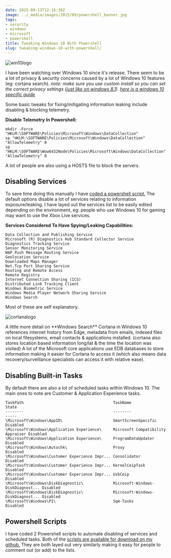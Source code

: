 ```yaml
---
date: 2015-09-13T12:16:38Z
image: ../_media/images/2015/09/powershell_banner.jpg
tags:
- security
- windows
- microsoft
- powershell
title: Tweaking Windows 10 With Powershell
slug: tweaking-windows-10-with-powershell/
---
```


<p class="text-center"><img src="/media/images/2015/09/Windows10Logo.png" alt="win10logo"></p>

I have been watching over Windows 10 since it's release.
There seem to be a lot of privacy & security concerns caused by a lot of Windows 10 features (eg: cortana search).
*note: make sure you use custom install so you can set the correct privacy settings (<a href="https://equk.co.uk/2014/11/20/windows-8-1-share-browsing-history-location/" target="_blank">just like on windows 8.1</a>). <a href="http://www.howtogeek.com/224352/what%E2%80%99s-the-difference-between-windows-10%E2%80%99s-express-or-custom-setup/" target="_blank">here is a windows 10 specific guide</a>*

Some basic tweaks for fixing/mitigating information leaking include disabling & blocking telemetry.

**Disable Telemetry In Powershell:**

	mkdir -Force "HKLM:\SOFTWARE\Policies\Microsoft\Windows\DataCollection"
    sp "HKLM:\SOFTWARE\Policies\Microsoft\Windows\DataCollection" "AllowTelemetry" 0
    sp "HKLM:\SOFTWARE\Wow6432Node\Policies\Microsoft\Windows\DataCollection" "AllowTelemetry" 0

A lot of people are also using a HOSTS file to block the servers.

## Disabling Services

To save time doing this manually I have <a href="https://github.com/equk/windows/blob/master/windows_10/disable-services.ps1" target="_blank">coded a powershell script.</a>
The default options disable a lot of services relating to information exposure/leaking.
I have layed out the services list to be easily edited depending on the environment, eg: people who use Windows 10 for gaming may want to use the Xbox Live services.

**Services Considered To Have Spying/Leaking Capabilities:**

    Data Collection and Publishing Service
    Microsoft (R) Diagnostics Hub Standard Collector Service
    Diagnostics Tracking Service
    Sensor Monitoring Service
    WAP Push Message Routing Service
    Geolocation Service
    Downloaded Maps Manager
    Net.Tcp Port Sharing Service
    Routing and Remote Access
    Remote Registry
    Internet Connection Sharing (ICS)
    Distributed Link Tracking Client
    Windows Biometric Service
    Windows Media Player Network Sharing Service
    Windows Search

Most of these are self explanatory.
<p class="text-center"><img src="/media/images/2015/09/cortana_logo.jpg" alt="cortanalogo"></p>
A little more detail on **Windows Search**
Cortana in Windows 10 references internet history from Edge, metadata from emails, indexed files on local filesystems, email contacts & applications installed. (cortana also stores location based information long/lat & the time the location was visited)
A lot of the Microsoft core applications use EDB databases to store information making it easier for Cortana to access it (which also means data recovery/surveillance specialists can access it with relative ease).

## Disabling Built-in Tasks

By default there are also a lot of scheduled tasks within Windows 10.
The main ones to note are Customer & Application Experience tasks.

    TaskPath                                       TaskName                          State
    --------                                       --------                          -----
    \Microsoft\Windows\AppID\                      SmartScreenSpecific               Disabled
    \Microsoft\Windows\Application Experience\     Microsoft Compatibility Appraiser Disabled
    \Microsoft\Windows\Application Experience\     ProgramDataUpdater                Disabled
    \Microsoft\Windows\Autochk\                    Proxy                             Disabled
    \Microsoft\Windows\Customer Experience Impr... Consolidator                      Disabled
    \Microsoft\Windows\Customer Experience Impr... KernelCeipTask                    Disabled
    \Microsoft\Windows\Customer Experience Impr... UsbCeip                           Disabled
    \Microsoft\Windows\DiskDiagnostic\             Microsoft-Windows-DiskDiagnost... Disabled
    \Microsoft\Windows\DiskDiagnostic\             Microsoft-Windows-DiskDiagnost... Disabled
    \Microsoft\Windows\PI\                         Sqm-Tasks                         Disabled

## Powershell Scripts

I have coded 2 Powershell scripts to automate disabling of services and scheduled tasks.
Both of the <a href="https://github.com/equk/windows/tree/master/windows_10" target="_blank">scripts are available for download on my github.</a>
They are both layed out very similarly making it easy for people to comment out (or add) to the lists.
